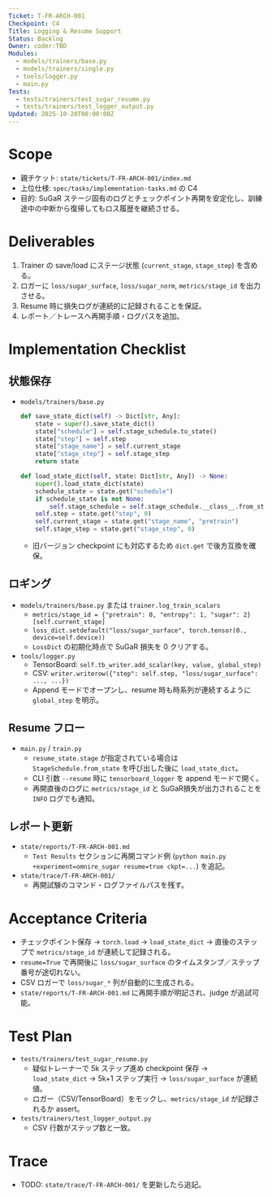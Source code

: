```yaml
---
Ticket: T-FR-ARCH-001
Checkpoint: C4
Title: Logging & Resume Support
Status: Backlog
Owner: coder:TBD
Modules:
  - models/trainers/base.py
  - models/trainers/single.py
  - tools/logger.py
  - main.py
Tests:
  - tests/trainers/test_sugar_resume.py
  - tests/trainers/test_logger_output.py
Updated: 2025-10-20T00:00:00Z
---
```


# Scope
- 親チケット: `state/tickets/T-FR-ARCH-001/index.md`
- 上位仕様: `spec/tasks/implementation-tasks.md` の C4
- 目的: SuGaR ステージ固有のログとチェックポイント再開を安定化し、訓練途中の中断から復帰してもロス履歴を継続させる。

# Deliverables
1. Trainer の save/load にステージ状態 (`current_stage`, `stage_step`) を含める。
2. ロガーに `loss/sugar_surface`, `loss/sugar_norm`, `metrics/stage_id` を出力させる。
3. Resume 時に損失ログが連続的に記録されることを保証。
4. レポート／トレースへ再開手順・ログパスを追加。

# Implementation Checklist
## 状態保存
- `models/trainers/base.py`
  ```python
  def save_state_dict(self) -> Dict[str, Any]:
      state = super().save_state_dict()
      state["schedule"] = self.stage_schedule.to_state()
      state["step"] = self.step
      state["stage_name"] = self.current_stage
      state["stage_step"] = self.stage_step
      return state

  def load_state_dict(self, state: Dict[str, Any]) -> None:
      super().load_state_dict(state)
      schedule_state = state.get("schedule")
      if schedule_state is not None:
          self.stage_schedule = self.stage_schedule.__class__.from_state(schedule_state)
      self.step = state.get("step", 0)
      self.current_stage = state.get("stage_name", "pretrain")
      self.stage_step = state.get("stage_step", 0)
  ```
  - 旧バージョン checkpoint にも対応するため `dict.get` で後方互換を確保。

## ロギング
- `models/trainers/base.py` または `trainer.log_train_scalars`
  - `metrics/stage_id = {"pretrain": 0, "entropy": 1, "sugar": 2}[self.current_stage]`
  - `loss_dict.setdefault("loss/sugar_surface", torch.tensor(0., device=self.device))`
  - `LossDict` の初期化時点で SuGaR 損失を 0 クリアする。
- `tools/logger.py`
  - TensorBoard: `self.tb_writer.add_scalar(key, value, global_step)`
  - CSV: `writer.writerow({"step": self.step, "loss/sugar_surface": ..., ...})`
  - Append モードでオープンし、resume 時も時系列が連続するように `global_step` を明示。

## Resume フロー
- `main.py` / `train.py`
  - `resume_state.stage` が指定されている場合は `StageSchedule.from_state` を呼び出した後に `load_state_dict`。
  - CLI 引数 `--resume` 時に `tensorboard_logger` を append モードで開く。
  - 再開直後のログに `metrics/stage_id` と SuGaR損失が出力されることを `INFO` ログでも通知。

## レポート更新
- `state/reports/T-FR-ARCH-001.md`
  - `Test Results` セクションに再開コマンド例 (`python main.py +experiment=omnire_sugar resume=true ckpt=...`) を追記。
- `state/trace/T-FR-ARCH-001/`
  - 再開試験のコマンド・ログファイルパスを残す。

# Acceptance Criteria
- チェックポイント保存 → `torch.load` → `load_state_dict` → 直後のステップで `metrics/stage_id` が連続して記録される。
- `resume=True` で再開後に `loss/sugar_surface` のタイムスタンプ／ステップ番号が途切れない。
- CSV ロガーで `loss/sugar_*` 列が自動的に生成される。
- `state/reports/T-FR-ARCH-001.md` に再開手順が明記され、judge が追試可能。

# Test Plan
- `tests/trainers/test_sugar_resume.py`
  - 疑似トレーナーで 5k ステップ進め checkpoint 保存 → `load_state_dict` → 5k+1 ステップ実行 → `loss/sugar_surface` が連続値。
  - ロガー（CSV/TensorBoard）をモックし、`metrics/stage_id` が記録されるか assert。
- `tests/trainers/test_logger_output.py`
  - CSV 行数がステップ数と一致。

# Trace
- TODO: `state/trace/T-FR-ARCH-001/` を更新したら追記。
